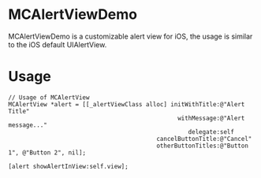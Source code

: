# MCAlertViewDemo

MCAlertViewDemo is a customizable alert view for iOS, the usage is similar to the iOS default UIAlertView.

# Usage
	// Usage of MCAlertView
	MCAlertView *alert = [[_alertViewClass alloc] initWithTitle:@"Alert Title"
													withMessage:@"Alert message..."
													   delegate:self
											  cancelButtonTitle:@"Cancel"
											  otherButtonTitles:@"Button 1", @"Button 2", nil];
	
	[alert showAlertInView:self.view];
	
